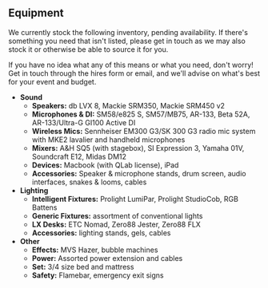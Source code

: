 ## Equipment

We currently stock the following inventory, pending availability. If there's something you need that isn't listed,
please get in touch as we may also stock it or otherwise be able to source it for you.

If you have no idea what any of this means or what you need, don't worry! Get in touch through the hires form or email,
and we'll advise on what's best for your event and budget.

* **Sound**
    * **Speakers:** db LVX 8, Mackie SRM350, Mackie SRM450 v2
    * **Microphones & DI:** SM58/e825 S, SM57/MB75, AR-133, Beta 52A, AR-133/Ultra-G GI100 Active DI
    * **Wireless Mics:** Sennheiser EM300 G3/SK 300 G3 radio mic system with MKE2 lavalier and handheld microphones
    * **Mixers:** A&H SQ5 (with stagebox), SI Expression 3, Yamaha 01V, Soundcraft E12, Midas DM12
    * **Devices:** Macbook (with QLab license), iPad
    * **Accessories:** Speaker & microphone stands, drum screen, audio interfaces, snakes & looms, cables
* **Lighting**
    * **Intelligent Fixtures:** Prolight LumiPar, Prolight StudioCob, RGB Battens
    * **Generic Fixtures:** assortment of conventional lights
    * **LX Desks:** ETC Nomad, Zero88 Jester, Zero88 FLX
    * **Accessories:** lighting stands, gels, cables
* **Other**
  * **Effects:** MVS Hazer, bubble machines
  * **Power:** Assorted power extension and cables
  * **Set:** 3/4 size bed and mattress
  * **Safety:** Flamebar, emergency exit signs